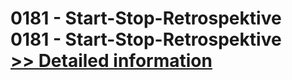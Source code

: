# 0181 - Start-Stop-Retrospektive<br />0181 - Start-Stop-Retrospektive<br />[>> Detailed information](https://secure.shareit.com/shareit/product.html?productid=301008487&affiliateid=200057808)